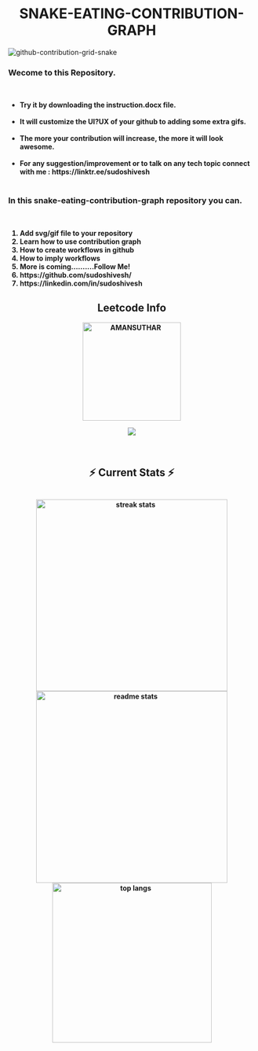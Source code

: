<!DOCTYPE html>
<h1 align="center">SNAKE-EATING-CONTRIBUTION-GRAPH</h1>

![github-contribution-grid-snake](https://user-images.githubusercontent.com/78317220/190580600-edd928b9-0191-4b8a-b1f5-b74fd09a5df4.gif)

<h3 aligh="center">Wecome to this Repository.</h3></br>
<ul>
  <li><b>Try it by downloading the instruction.docx file. <b/></li></br>
  <li>It will customize the UI?UX of your github to adding some extra gifs. </li></br>
<li>The more your contribution will increase, the more it will look awesome. </li></br>
<li>For any suggestion/improvement or to talk on any tech topic connect with me   :  https://linktr.ee/sudoshivesh </li></br>
</ul>

<h3 align="left">In this snake-eating-contribution-graph repository you can.</h3><br>
<ol>
<li>Add svg/gif file to your repository</li>
<li>Learn how to use contribution graph</li>
<li>How to create workflows in github</li>
<li>How to imply workflows</li>
<li>More is coming..........Follow Me!</li>
<li>https://github.com/sudoshivesh/</li>
<li>https://linkedin.com/in/sudoshivesh</li> 
</ol>
</html>
<h2 align="center">Leetcode Info</h2>  
<p align="center">
  <a href="https://leetcode.com/u/AMANSUTHAR/" target="_blank">
    <img align="center" src="https://leetcode.com/static/images/badges/2024/gif/2024-03.gif" alt="AMANSUTHAR" height="200" width="200" />
  </a>
</p>
<p align="center">
  <img align="top" src="https://leetcard.jacoblin.cool/AMANSUTHAR?theme=dark&font=Nunito&ext=heatmap" />    
</p>

<br/>
<h2 align="center">⚡ Current Stats ⚡</h2>
<br>
<div align="center">
  <img width=390 src="https://streak-stats.demolab.com/?user=AMANSUTHAR19HMH&count_private=true&theme=react&border_radius=10" alt="streak stats"/>
  <img width=390 src="https://github-readme-stats.vercel.app/api?username=AMANSUTHAR19HMH&show_icons=true&theme=react&rank_icon=github&border_radius=10" alt="readme stats" />
  <img width=325 align="center" src="https://github-readme-stats.vercel.app/api/top-langs/?username=AMANSUTHAR19HMH&hide=HTML&langs_count=8&layout=compact&theme=react&border_radius=10&size_weight=0.5&count_weight=0.5&exclude_repo=github-readme-stats" alt="top langs" />
</div>
